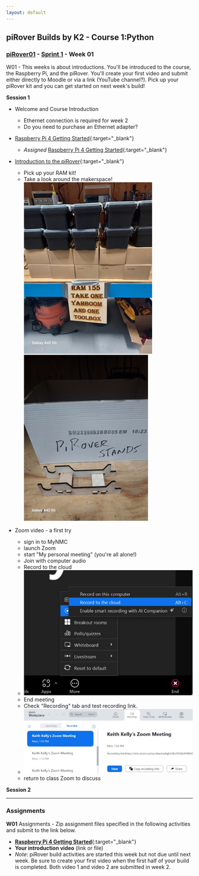 ```yaml
---
layout: default
---
```

## piRover Builds by K2 - Course 1:Python

### [piRover01](../../) - [Sprint 1](../) - Week 01

W01 - This weeks is about introductions. You'll be introduced to the course, the Raspberry Pi, and the piRover. You'll create your first video and submit either directly to Moodle or via a link (YouTube channel?). Pick up your piRover kit and you can get started on next week's build!

**Session 1**
- Welcome and Course Introduction
    - Ethernet connection is required for week 2
    - Do you need to purchase an Ethernet adapter?
- [Raspberry Pi 4 Getting Started](../../lessons/01/RaspberryPi4GettingStarted.pdf){:target="_blank"}
    - *Assigned* [Raspberry Pi 4 Getting Started](../../lessons/01/RaspberryPi4GettingStarted.Activity.docx){:target="_blank"}
- [Introduction to the piRover](../../lessons/02/piRoverIntroduction.pdf){:target="_blank"}
    - Pick up your RAM kit!
    - Take a look around the makerspace!
![RAM kit](20240115_092159.jpg)
![Alt text](20240115_092213.jpg)

- Zoom video - a first try
    - sign in to MyNMC
    - launch Zoom
    - start "My personal meeting" (you're all alone!)
    - Join with computer audio
    - Record to the cloud 
    - ![zoom record](zoom_record.jpg)
    - End meeting
    - Check "Recording" tab and test recording link.
    - ![cloud recording link](zoom_recording_link.jpg)
    - return to class Zoom to discuss



**Session 2**

<!-- - Zoom account? 
    - Were you able to join as a Zoom user?
    - Can you create a Zoom video recording?
        - Local Storge
        - Cloud Storage
    - Troubleshooting
        - Create a screen capture of your Zoom window showing controls.
        - Paste the image into an email to me (kkelly@nmc.edu)
        - Provide the following information
            - What type of machine are you on?
                - NMC computer
                - my laptop (PC)
                - my laptop (Mac)
                - other?
            - Is the Zoom app install?
            - Did you log into Zoom with your mail.nmc.edu account name?
            - Anything else that you've have tried?

- Managing Project Files in the Cloud (Demo on submitting)
    1. Create RAM155/Week01
    2. Upload Raspberry Pi worksheet
    4. Add .mp4 file if you recorded the video locally (cloud preferred)
    4. Download folder as .zip
    5. Submit .zip file to W01 link
    6. Did you record to the cloud?
        1. Week01.zip has only one file - the Pi worksheet
        2. Add zip to W01 link
        3. Copy link to cloud video in text area.

- [Introduction to the piRover](../../lessons/02/piRoverIntroduction.pdf){:target="_blank"}
    - [RAM155 student kit Bill of Materials (BOM)](../../RAM155_kit_BOM.pdf)
        
        
- Build process
    - [piRover Build Preparation](../../lessons/05/piRoverBuildPreparation.pdf){:target="_blank"}
    - [Introduction to Agile/Scrum](../../lessons/06/piRoverScrumStandup.pdf){:target="_blank"}
    - [piRover Build (intro)](../../lessons/07/piRoverBuild.pdf){:target="_blank"}
    - **Requirement for next week!**
        - Build video 1 - at half way point in build answer the following
            - What have you completed? Show your rover.
            - What work is remaining in the build?
            - What obstacles or challenges did you have so far?
        - Build video 2 - at completion
            - Show the rover
            - How long did it take to build
            - What were major obstacles or what was difficult
            - What would you do differently next time -->


---

### Assignments

**W01** Assignments - Zip assignment files specified in the following activities and submit to the link below.

- [**Raspberry Pi 4 Getting Started**](../../lessons/01/RaspberryPi4GettingStarted.Activity.docx){:target="_blank"}
- **Your introduction video** (link or file)
- *Note*: piRover build activities are started this week but not due until next week. Be sure to create your first video when the first half of your build is completed. Both video 1 and video 2 are submitted in week 2.